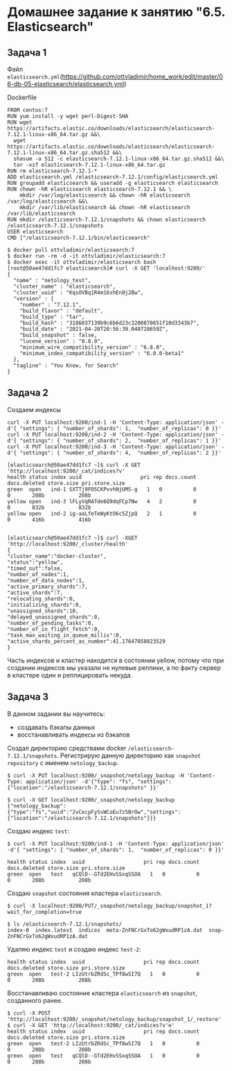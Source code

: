 # Домашнее задание к занятию "6.5. Elasticsearch"

## Задача 1

Файл `elasticsearch.yml`(https://github.com/ottvladimir/home_work/edit/master/06-db-05-elasticsearch/elasticsearch.yml)

Dockerfile 

    FROM centos:7
    RUN yum install -y wget perl-Digest-SHA
    RUN wget https://artifacts.elastic.co/downloads/elasticsearch/elasticsearch-7.12.1-linux-x86_64.tar.gz &&\
      wget https://artifacts.elastic.co/downloads/elasticsearch/elasticsearch-7.12.1-linux-x86_64.tar.gz.sha512 &&\
      shasum -a 512 -c elasticsearch-7.12.1-linux-x86_64.tar.gz.sha512 &&\
      tar -xzf elasticsearch-7.12.1-linux-x86_64.tar.gz
    RUN rm elasticsearch-7.12.1-*
    ADD elasticsearch.yml /elasticsearch-7.12.1/config/elasticsearch.yml
    RUN groupadd elasticsearch && useradd -g elasticsearch elasticsearch
    RUN chown -hR elasticsearch elasticsearch-7.12.1 && \
        mkdir /var/log/elasticsearch && chown -hR elasticsearch /var/log/elasticsearch &&\
        mkdir /var/lib/elasticsearch && chown -hR elasticsearch /var/lib/elasticsearch
    RUN mkdir /elasticsearch-7.12.1/snapshots && chown elasticsearch /elasticsearch-7.12.1/snapshots
    USER elasticsearch     
    CMD ["/elasticsearch-7.12.1/bin/elasticsearch"
  
    $ docker pull ottvladimir/elasticsearch:7
    $ docker run -rm -d -it ottvladimir/elasticsearch:7
    $ docker exec -it ottvladimir/elasticsearch bash
    [root@50ae47dd1fc7 elasticsearch]# curl -X GET 'localhost:9200/'
    {
      "name" : "netology_test",
      "cluster_name" : "elasticsearch",
      "cluster_uuid" : "KqsOVBq1R4m16shEn0j2Bw",
      "version" : {
        "number" : "7.12.1",
        "build_flavor" : "default",
        "build_type" : "tar",
        "build_hash" : "3186837139b9c6b6d23c3200870651f10d3343b7",
        "build_date" : "2021-04-20T20:56:39.040728659Z",
        "build_snapshot" : false,
        "lucene_version" : "8.8.0",
        "minimum_wire_compatibility_version" : "6.8.0",
        "minimum_index_compatibility_version" : "6.0.0-beta1"
      },
      "tagline" : "You Know, for Search"
    }
## Задача 2
Cоздаем индексы
   
    curl -X PUT localhost:9200/ind-1 -H 'Content-Type: application/json' -d'{ "settings": { "number_of_shards": 1,  "number_of_replicas": 0 }}'
    curl -X PUT localhost:9200/ind-2 -H 'Content-Type: application/json' -d'{ "settings": { "number_of_shards": 2,  "number_of_replicas": 1 }}'
    curl -X PUT localhost:9200/ind-3 -H 'Content-Type: application/json' -d'{ "settings": { "number_of_shards": 4,  "number_of_replicas": 2 }}'

    [elasticsearch@50ae47dd1fc7 ~]$ curl -X GET 'http://localhost:9200/_cat/indices?v' 
    health status index uuid                   pri rep docs.count docs.deleted store.size pri.store.size
    green  open   ind-1 SXTTj9FOSCKPvvhNjUMS-g   1   0          0            0       208b           208b
    yellow open   ind-3 lFLyVqRATde6Q9dqFCp7Nw   4   2          0            0       832b           832b
    yellow open   ind-2 ig-aaLfeTeWyKtO6c5ZjpQ   2   1          0            0       416b           416b


    [elasticsearch@50ae47dd1fc7 ~]$ curl -XGET 'http://localhost:9200/_cluster/health'
    {
    "cluster_name":"docker-cluster",
    "status":"yellow",
    "timed_out":false,
    "number_of_nodes":1,
    "number_of_data_nodes":1,
    "active_primary_shards":7,
    "active_shards":7,
    "relocating_shards":0,
    "initializing_shards":0,
    "unassigned_shards":10,
    "delayed_unassigned_shards":0,
    "number_of_pending_tasks":0,
    "number_of_in_flight_fetch":0,
    "task_max_waiting_in_queue_millis":0,
    "active_shards_percent_as_number":41.17647058823529
    }

Часть индексов и кластер находится в состоянии yellow, потому что при создании индексов мы указали не нулевые реплики, а по факту сервер в кластере один и реплицировать некуда.


## Задача 3

В данном задании вы научитесь:
- создавать бэкапы данных
- восстанавливать индексы из бэкапов

Создал директорию средствами docker `/elasticsearch-7.12.1/snapshots`.
Регистрирую данную директорию как `snapshot repository` c именем `netology_backup`.

    $ curl -X PUT localhost:9200/_snapshot/netology_backup -H 'Content-Type: application/json' -d'{"type": "fs", "settings": {"location":"/elasticsearch-7.12.1/snapshots" }}'
    
    $ curl -X GET localhost:9200/_snapshot/netology_backup
    {"netology_backup":{"type":"fs","uuid":"2vCecpFySsWCoEu7z5BrOw","settings":{"location":"/elasticsearch-7.12.1/snapshots"}}}
    
Создаю индекс `test`:

    $ curl -X PUT localhost:9200/ind-1 -H 'Content-Type: application/json' -d'{ "settings": { "number_of_shards": 1,  "number_of_replicas": 0 }}'
    
    health status index  uuid                   pri rep docs.count docs.deleted store.size pri.store.size
    green  open   test   qCQlD--GTd2EHvSSxqSSOA   1   0          0            0       208b           208b

Создаю `snapshot` состояния кластера `elasticsearch`.
      
    $ curl -X localhost:9200/PUT/_snapshot/netology_backup/snapshot_1?wait_for_completion=true

    $ ls /elasticsearch-7.12.1/snapshots/
    index-0  index.latest  indices  meta-ZnFNCrGxTo62gWxudRP1zA.dat  snap-ZnFNCrGxTo62gWxudRP1zA.dat

Удаляю индекс `test` и создаю индекс `test-2`:
    
    health status index  uuid                   pri rep docs.count docs.deleted store.size pri.store.size
    green  open   test-2 LIzUtrbZRdSc_TPf8wSI7Q   1   0          0            0       208b           208b
    
Восстанавливаю состояние кластера `elasticsearch` из `snapshot`, созданного ранее. 

    $ curl -X POST 'http://localhost:9200/_snapshot/netology_backup/snapshot_1/_restore'
    $ curl -X GET 'http://localhost:9200/_cat/indices?v'e'
    health status index  uuid                   pri rep docs.count docs.deleted store.size pri.store.size
    green  open   test-2 LIzUtrbZRdSc_TPf8wSI7Q   1   0          0            0       208b           208b
    green  open   test   qCQlD--GTd2EHvSSxqSSOA   1   0          0            0       208b           208b
